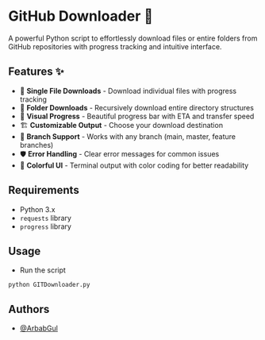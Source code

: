 # GitHub Downloader 🚀

A powerful Python script to effortlessly download files or entire folders from GitHub repositories with progress tracking and intuitive interface.

## Features ✨

- 📄 **Single File Downloads** - Download individual files with progress tracking
- 📁 **Folder Downloads** - Recursively download entire directory structures
- 🎨 **Visual Progress** - Beautiful progress bar with ETA and transfer speed
- 🏗️ **Customizable Output** - Choose your download destination
- 🌿 **Branch Support** - Works with any branch (main, master, feature branches)
- 🛡️ **Error Handling** - Clear error messages for common issues
- 🎨 **Colorful UI** - Terminal output with color coding for better readability

## Requirements

- Python 3.x
- `requests` library
- `progress` library

## Usage

- Run the script
```
python GITDownloader.py
```

## Authors

- [@ArbabGul](mailto:codewitharbab@gmail.com)
